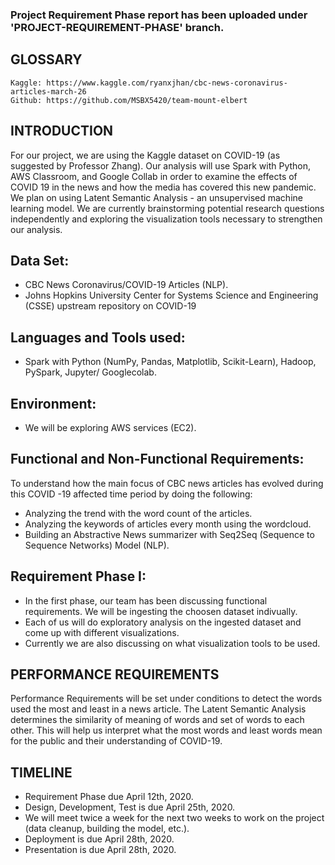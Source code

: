 ### Project Requirement Phase report has been uploaded under 'PROJECT-REQUIREMENT-PHASE' branch.

## GLOSSARY
    Kaggle: https://www.kaggle.com/ryanxjhan/cbc-news-coronavirus-articles-march-26
    Github: https://github.com/MSBX5420/team-mount-elbert                              

## INTRODUCTION
For our project, we are using the Kaggle dataset on COVID-19 (as suggested by Professor Zhang). Our analysis will use Spark with Python, AWS Classroom, and Google Collab in order to examine the effects of COVID 19 in the news and how the media has covered this new pandemic. We plan on using Latent Semantic Analysis - an unsupervised machine learning model. We are currently brainstorming potential research questions independently and exploring the visualization tools necessary to strengthen our analysis.

## Data Set: 
* CBC News Coronavirus/COVID-19 Articles (NLP).
* Johns Hopkins University Center for Systems Science and Engineering (CSSE) upstream repository on COVID-19 

## Languages and Tools used: 
* Spark with Python (NumPy, Pandas, Matplotlib, Scikit-Learn), Hadoop, PySpark, Jupyter/ Googlecolab.

## Environment: 
* We will be exploring AWS services (EC2).

## Functional and Non-Functional Requirements:
To understand how the main focus of CBC news articles has evolved during this COVID -19 affected time period by doing the following:
* Analyzing the trend with the word count of the articles.
* Analyzing the keywords of articles every month using the wordcloud.
* Building an Abstractive News summarizer with Seq2Seq (Sequence to Sequence Networks) Model (NLP).
 
## Requirement Phase I:
* In the first phase, our team has been discussing functional requirements. We will be ingesting the choosen dataset indivually.
* Each of us will do exploratory analysis on the ingested dataset and come up with different visualizations.
* Currently we are also discussing on what visualization tools to be used.

## PERFORMANCE REQUIREMENTS
Performance Requirements will be set under conditions to detect the words used the most and least in a news article. The Latent Semantic Analysis determines the similarity of meaning of words and set of words to each other. This will help us interpret what the most words and least words mean for the public and their understanding of COVID-19. 

## TIMELINE
   * Requirement Phase due April 12th, 2020.
   * Design, Development, Test is due April 25th, 2020.
   * We will meet twice a week for the next two weeks to work on the project (data cleanup, building the model, etc.).
   * Deployment is due April 28th, 2020.
   * Presentation is due April 28th, 2020.
